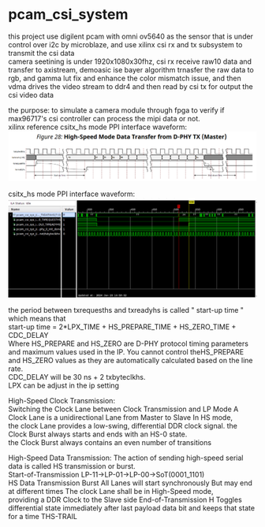 # pcam_csi_system
this project use digilent pcam with omni ov5640 as the sensor that is under control over i2c by microblaze, and use xilinx csi rx and tx subsystem to transmit the csi data  
camera seetining is under 1920x1080x30fhz, csi rx receive raw10 data and transfer to axistream, demoasic ise bayer algorithm trnasfer the raw data to rgb, and gamma lut fix and enhance the color mismatch issue, and then vdma drives the video stream to ddr4 and then read by csi tx for output the csi video data  


the purpose: to simulate a camera module through fpga to verify if max96717's csi controller can process the mipi data or not.  
xilinx reference csitx_hs mode PPI interface waveform:   
![alt text](https://github.com/joshuahwfwEE/pcam_csi_system/blob/main/xilinxcsitxhsmode.png?raw=true)  

csitx_hs mode PPI interface waveform:  
![alt text](https://github.com/joshuahwfwEE/pcam_csi_system/blob/main/csitx_hs_ila.png?raw=true)  

the period between txrequesths and txreadyhs is called " start-up time " which means that   
start-up time = 2*LPX_TIME + HS_PREPARE_TIME + HS_ZERO_TIME + CDC_DELAY  
Where HS_PREPARE and HS_ZERO are D-PHY protocol timing parameters and maximum values
used in the IP. You cannot control theHS_PREPARE and HS_ZERO values as they are
automatically calculated based on the line rate.  
CDC_DELAY will be 30 ns + 2 txbyteclkhs.  
LPX can be adjust in the ip setting  


High-Speed Clock Transmission:  
Switching the Clock Lane between Clock Transmission and LP Mode A Clock Lane is a unidirectional Lane from Master to Slave In HS mode,   
the clock Lane provides a low-swing, differential DDR clock signal. the Clock Burst always starts and ends with an HS-0 state.  
the Clock Burst always contains an even number of transitions  


High-Speed Data Transmission:
The action of sending high-speed serial data is called HS transmission or burst.   
Start-of-Transmission LP-11→LP-01→LP-00→SoT(0001_1101)   
HS Data Transmission Burst All Lanes will start synchronously But may end at different times The clock Lane shall be in High-Speed mode,   
providing a DDR Clock to the Slave side End-of-Transmission H Toggles differential state immediately after last payload data bit and keeps that state for a time THS-TRAIL
